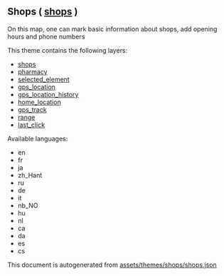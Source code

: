 [//]: # (WARNING: this file is automatically generated. Please find the sources at the bottom and edit those sources)

 Shops ( [shops](https://mapcomplete.osm.be/shops) ) 
-----------------------------------------------------



On this map, one can mark basic information about shops, add opening hours and phone numbers

This theme contains the following layers:



  - [shops](../Layers/shops.md)
  - [pharmacy](../Layers/pharmacy.md)
  - [selected_element](../Layers/selected_element.md)
  - [gps_location](../Layers/gps_location.md)
  - [gps_location_history](../Layers/gps_location_history.md)
  - [home_location](../Layers/home_location.md)
  - [gps_track](../Layers/gps_track.md)
  - [range](../Layers/range.md)
  - [last_click](../Layers/last_click.md)


Available languages:



  - en
  - fr
  - ja
  - zh_Hant
  - ru
  - de
  - it
  - nb_NO
  - hu
  - nl
  - ca
  - da
  - es
  - cs
 

This document is autogenerated from [assets/themes/shops/shops.json](https://github.com/pietervdvn/MapComplete/blob/develop/assets/themes/shops/shops.json)
